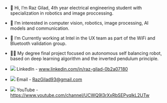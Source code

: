- 👋 Hi, I’m Raz Gilad, 4th year electrical engineering student with specialization in robotics and image proccessing.
- 👀 I’m interested in computer vision, robotics, image processing, AI models and communication.
- 🌱 I’m Currently working at Intel in the UX team as part of the WiFi and Bluetooth validation group.

- 👨‍🎓 My degree final project focused on autonomous self balancing robot, based on deep learning algorithm and the inverted pendulum principle.

- <img src="https://img.icons8.com/material-rounded/24/000000/linkedin--v1.png"/> LinkedIn - www.linkedin.com/in/raz-gilad-0b2a07180
- <img src="https://img.icons8.com/material-outlined/24/000000/gmail-new.png"/> Email - RazGilad93@gmail.com
- <img src="https://user-images.githubusercontent.com/50642442/134989093-bfe403ee-4159-4465-a278-768cd7440dc7.png"/> YouTube - https://www.youtube.com/channel/UCWQ9l3rXxRbSEPyqlkL2UTw

<!---
Razg93/Razg93 is a ✨ special ✨ repository because its `README.md` (this file) appears on your GitHub profile.
You can click the Preview link to take a look at your changes.
--->



